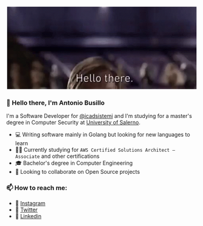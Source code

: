 <p align="center">  <img width="500" src="./hello_there.gif" alt="Hello There">
</p>

### 👋 Hello there, I'm Antonio Busillo  

I'm a Software Developer for [@icadsistemi](https://github.com/icadsistemi) and I'm  studying for a master's degree in Computer Security at [University of Salerno](https://web.unisa.it/).

- 💻 Writing software mainly in Golang but looking for new languages to learn
- 👨‍🏫 Currently studying for `AWS Certified Solutions Architect – Associate` and other certifications
- 🎓 Bachelor's degree in Computer Engineering
- 👀 Looking to collaborate on Open Source projects

### 📫 How to reach me:

- 📸 [Instagram](https://www.instagram.com/antoniobusillo/)
- 🐥 [Twitter](https://twitter.com/AntonioBusillo)
- 💼 [Linkedin](https://www.linkedin.com/in/AntonioBusillo)